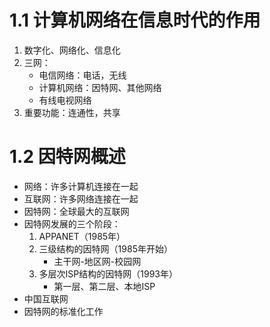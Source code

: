 # 1.1 计算机网络在信息时代的作用
1. 数字化、网络化、信息化
2. 三网：
    - 电信网络：电话，无线
    - 计算机网络：因特网、其他网络
    - 有线电视网络
3. 重要功能：连通性，共享
# 1.2 因特网概述
* 网络：许多计算机连接在一起
* 互联网：许多网络连接在一起
* 因特网：全球最大的互联网
* 因特网发展的三个阶段：
    1. APPANET（1985年）
    2. 三级结构的因特网（1985年开始）
        - 主干网-地区网-校园网
    3. 多层次ISP结构的因特网（1993年）
        - 第一层、第二层、本地ISP
* 中国互联网
* 因特网的标准化工作 